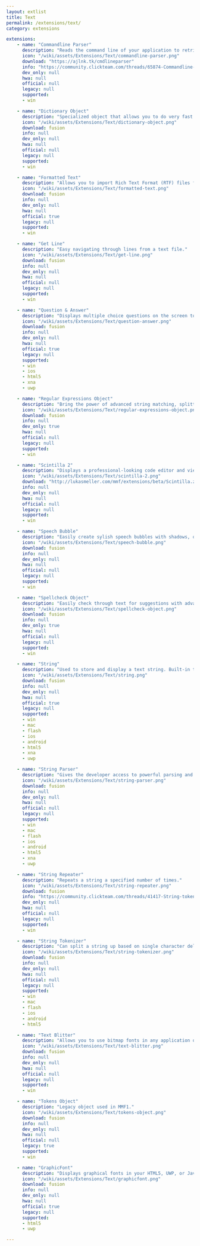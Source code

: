 ```yaml
---
layout: extlist
title: Text
permalink: /extensions/text/
category: extensions

extensions:
    - name: "Commandline Parser"
      description: "Reads the command line of your application to retrieve which file names to open."
      icon: "/wiki/assets/Extensions/Text/commandline-parser.png"
      download: "https://ajlnk.tk/cmdlineparser"
      info: "https://community.clickteam.com/threads/65874-Commandline-Parser"
      dev_only: null
      hwa: null
      official: null
      legacy: null
      supported:
      - win

    - name: "Dictionary Object"
      description: "Specialized object that allows you to do very fast lookups to see if a word exists in a very large collection."
      icon: "/wiki/assets/Extensions/Text/dictionary-object.png"
      download: fusion
      info: null
      dev_only: null
      hwa: null
      official: null
      legacy: null
      supported:
      - win

    - name: "Formatted Text"
      description: "Allows you to import Rich Text Format (RTF) files for display in your applications. Built-In to Fusion."
      icon: "/wiki/assets/Extensions/Text/formatted-text.png"
      download: fusion
      info: null
      dev_only: null
      hwa: null
      official: true
      legacy: null
      supported:
      - win

    - name: "Get Line"
      description: "Easy navigating through lines from a text file."
      icon: "/wiki/assets/Extensions/Text/get-line.png"
      download: fusion
      info: null
      dev_only: null
      hwa: null
      official: null
      legacy: null
      supported:
      - win

    - name: "Question & Answer"
      description: "Displays multiple choice questions on the screen to allow the user to select an answer. Built-in to Fusion."
      icon: "/wiki/assets/Extensions/Text/question-answer.png"
      download: fusion
      info: null
      dev_only: null
      hwa: null
      official: true
      legacy: null
      supported:
      - win
      - ios
      - html5
      - xna
      - uwp

    - name: "Regular Expressions Object"
      description: "Bring the power of advanced string matching, splitting and parsing to your applications with regular expressions (regex)."
      icon: "/wiki/assets/Extensions/Text/regular-expressions-object.png"
      download: fusion
      info: null
      dev_only: true
      hwa: null
      official: null
      legacy: null
      supported:
      - win

    - name: "Scintilla 2"
      description: "Displays a professional-looking code editor and viewer."
      icon: "/wiki/assets/Extensions/Text/scintilla-2.png"
      download: "http://lukasmeller.com/mmf/extensions/beta/Scintilla.zip"
      info: null
      dev_only: null
      hwa: null
      official: null
      legacy: null
      supported:
      - win

    - name: "Speech Bubble"
      description: "Easily create sylish speech bubbles with shadows, outlines, rounded corners, arrows and more!"
      icon: "/wiki/assets/Extensions/Text/speech-bubble.png"
      download: fusion
      info: null
      dev_only: null
      hwa: null
      official: null
      legacy: null
      supported:
      - win

    - name: "Spellcheck Object"
      description: "Easily check through text for suggestions with advanced options such as contractions and custom word lists. For developer editions only."
      icon: "/wiki/assets/Extensions/Text/spellcheck-object.png"
      download: fusion
      info: null
      dev_only: true
      hwa: null
      official: null
      legacy: null
      supported:
      - win

    - name: "String"
      description: "Used to store and display a text string. Built-in to Fusion."
      icon: "/wiki/assets/Extensions/Text/string.png"
      download: fusion
      info: null
      dev_only: null
      hwa: null
      official: true
      legacy: null
      supported:
      - win
      - mac
      - flash
      - ios
      - android
      - html5
      - xna
      - uwp

    - name: "String Parser"
      description: "Gives the developer access to powerful parsing and tokenizing functions to tear apart or put together strings and substrings of information."
      icon: "/wiki/assets/Extensions/Text/string-parser.png"
      download: fusion
      info: null
      dev_only: null
      hwa: null
      official: null
      legacy: null
      supported:
      - win
      - mac
      - flash
      - ios
      - android
      - html5
      - xna
      - uwp

    - name: "String Repeater"
      description: "Repeats a string a specified number of times."
      icon: "/wiki/assets/Extensions/Text/string-repeater.png"
      download: fusion
      info: "https://community.clickteam.com/threads/41417-String-tokenizer"
      dev_only: null
      hwa: null
      official: null
      legacy: null
      supported:
      - win

    - name: "String Tokenizer"
      description: "Can split a string up based on single character delimiters."
      icon: "/wiki/assets/Extensions/Text/string-tokenizer.png"
      download: fusion
      info: null
      dev_only: null
      hwa: null
      official: null
      legacy: null
      supported:
      - win
      - mac
      - flash
      - ios
      - android
      - html5

    - name: "Text Blitter"
      description: "Allows you to use bitmap fonts in any application or game, online or offline. This version has new features that give you more control."
      icon: "/wiki/assets/Extensions/Text/text-blitter.png"
      download: fusion
      info: null
      dev_only: null
      hwa: null
      official: null
      legacy: null
      supported:
      - win

    - name: "Tokens Object"
      description: "Legacy object used in MMF1."
      icon: "/wiki/assets/Extensions/Text/tokens-object.png"
      download: fusion
      info: null
      dev_only: null
      hwa: null
      official: null
      legacy: true
      supported:
      - win

    - name: "GraphicFont"
      description: "Displays graphical fonts in your HTML5, UWP, or Java Mobile applications."
      icon: "/wiki/assets/Extensions/Text/graphicfont.png"
      download: fusion
      info: null
      dev_only: null
      hwa: null
      official: true
      legacy: null
      supported:
      - html5
      - uwp

---
```

